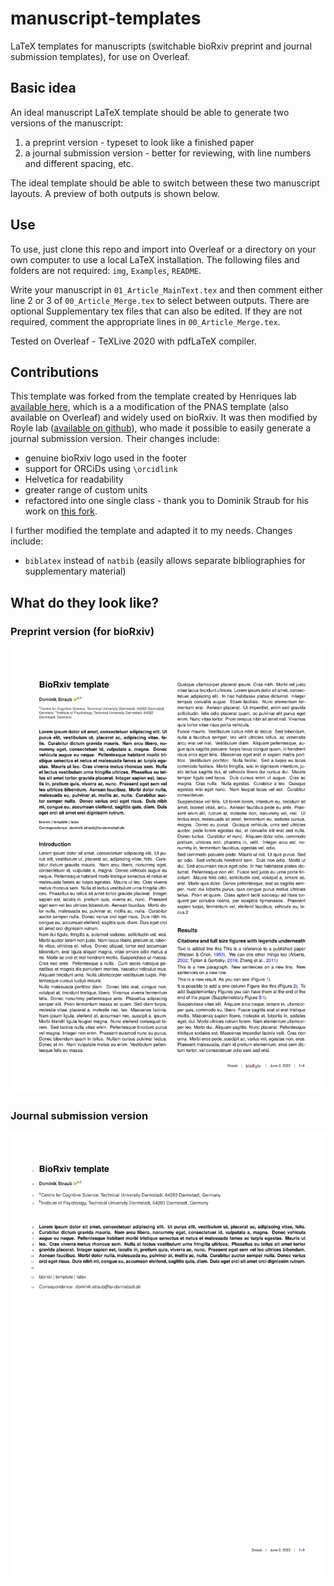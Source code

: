 # manuscript-templates
LaTeX templates for manuscripts (switchable bioRxiv preprint and journal submission templates), for use on Overleaf.

## Basic idea

An ideal manuscript LaTeX template should be able to generate two versions of the manuscript:

1. a preprint version - typeset to look like a finished paper
2. a journal submission version - better for reviewing, with line numbers and different spacing, etc.

The ideal template should be able to switch between these two manuscript layouts. A preview of both outputs is shown below.

## Use

To use, just clone this repo and import into Overleaf or a directory on your own computer to use a local LaTeX installation.
The following files and folders are not required: `img`, `Examples`, `README`.

Write your manuscript in `01_Article_MainText.tex` and then comment either line 2 or 3 of `00_Article_Merge.tex` to select between outputs.
There are optional Supplementary tex files that can also be edited.
If they are not required, comment the appropriate lines in `00_Article_Merge.tex`.

Tested on Overleaf - TeXLive 2020 with pdfLaTeX compiler.


## Contributions

This template was forked from the template created by Henriques lab [available here](https://www.overleaf.com/latex/templates/henriqueslab-biorxiv-template/nyprsybwffws), which is a a modification of the PNAS template (also available on Overleaf) and widely used on bioRxiv. It was then modified by Royle lab ([available on github](https://github.com/quantixed/manuscript-templates)), who made it possible to easily generate a journal submission version. Their changes include:

- genuine bioRxiv logo used in the footer
- support for ORCiDs using `\orcidlink`
- Helvetica for readability
- greater range of custom units
- refactored into one single class - thank you to Dominik Straub for his work on [this fork](https://github.com/dominikstrb/manuscript-templates).

I further modified the template and adapted it to my needs. Changes include:

- `biblatex` instead of `natbib` (easily allows separate bibliographies for supplementary material)

## What do they look like?

### Preprint version (for bioRxiv)

![img](img/Example_bioRxiv.png?raw=true "image")

### Journal submission version

![img](img/Example_submit.png?raw=true "image")
